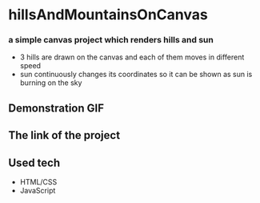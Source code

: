 # hillsAndMountainsOnCanvas

### a simple canvas project which renders hills and sun
* 3 hills are drawn on the canvas and each of them moves in different speed
* sun continuously changes its coordinates so it can be shown as sun is burning on the sky

## Demonstration GIF

## The link of the project

## Used tech
* HTML/CSS
* JavaScript